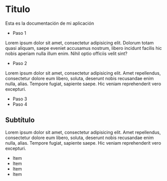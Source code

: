 # Titulo

Esta es la documentación de mi aplicación

- Paso 1

Lorem ipsum dolor sit amet, consectetur adipisicing elit. Dolorum totam quasi aliquam, saepe eveniet accusamus nostrum, libero incidunt facilis hic nobis aperiam nulla illum enim. Nihil optio officiis velit sint?

- Paso 2

Lorem ipsum dolor sit amet, consectetur adipisicing elit. Amet repellendus, consectetur dolore eum libero, soluta, deserunt nobis recusandae enim nulla, alias. Tempore fugiat, sapiente saepe. Hic veniam reprehenderit vero excepturi.

- Paso 3
- Paso 4

## Subtítulo

Lorem ipsum dolor sit amet, consectetur adipisicing elit. Amet repellendus, consectetur dolore eum libero, soluta, deserunt nobis recusandae enim nulla, alias. Tempore fugiat, sapiente saepe. Hic veniam reprehenderit vero excepturi.

- Item
- Item
- Item
- Item
